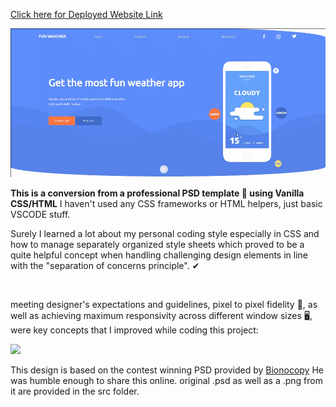 <a href="https://amroweatherlanding.netlify.app/">Click here for Deployed Website Link</a>

![poster](demo1.gif)

**This is a conversion from a professional PSD template &#x1F9F9; using Vanilla CSS/HTML**
I haven't used any CSS frameworks or HTML helpers, just basic VSCODE stuff.

Surely I learned a lot about my personal coding style especially in CSS and how to manage separately organized style sheets which proved to be a quite helpful concept when handling challenging design elements in line with the "separation of concerns principle".	&#10004;

<br/>

meeting designer's expectations and guidelines, pixel to pixel fidelity	&#x1F4CF;, as well as achieving maximum responsivity across different window sizes :desktop_computer:, were key concepts that I improved while coding this project:


<img src="demo2.gif" width="400" />

This design is based on the contest winning PSD provided by [Bionocopy](https://gumroad.com/bionocopy) He was humble enough to share this online.
original .psd as well as a .png from it are provided in the src folder.
